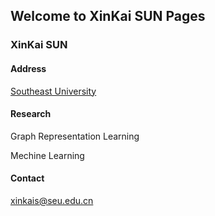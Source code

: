 ## Welcome to XinKai SUN Pages


### XinKai SUN
#### Address
[Southeast University](https://www.seu.edu.cn/)

#### Research
Graph Representation Learning

Mechine Learning

#### Contact
xinkais@seu.edu.cn
